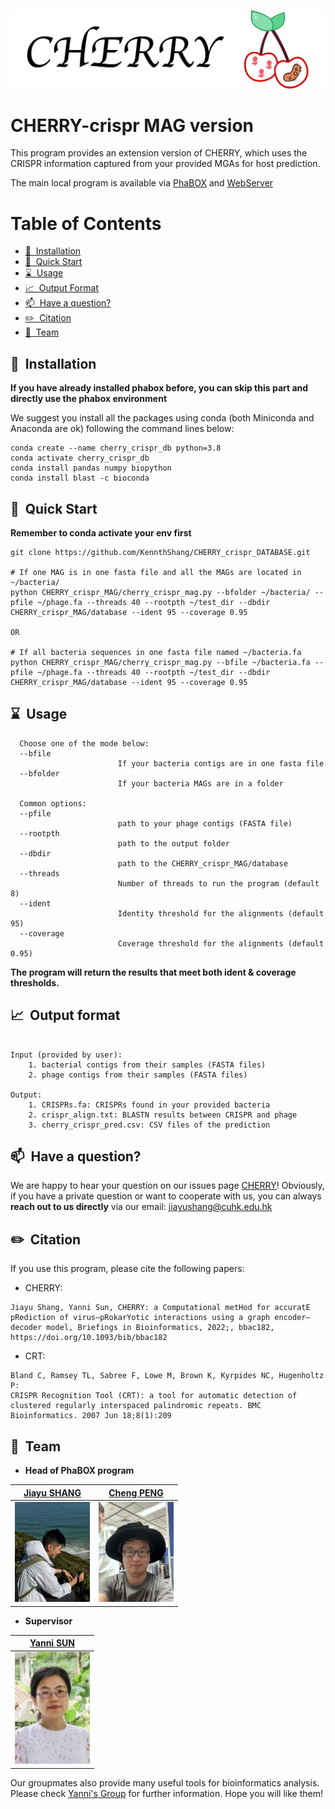 ![CHERRY](imgs/logo.png)

# CHERRY-crispr MAG version

This program provides an extension version of CHERRY, which uses the CRISPR information captured from your provided MGAs for host prediction. 

The main local program is available via [PhaBOX](https://github.com/KennthShang/PhaBOX) and [WebServer](https://phage.ee.cityu.edu.hk/)


Table of Contents
=================
* [ 🚀&nbsp; Installation](#install)
* [ 🚀&nbsp; Quick Start](#quick)
* [ ⌛️&nbsp; Usage](#usage)
* [ 📈&nbsp; Output Format  ](#output)
* [ 📫&nbsp; Have a question? ](#question)
* [ ✏️&nbsp; Citation ](#citation)
* [ 🤵&nbsp; Team ](#team)




<a name="install"></a>
## 🚀&nbsp; Installation

**If you have already installed phabox before, you can skip this part and directly use the phabox environment**


We suggest you install all the packages using conda (both Miniconda and Anaconda are ok) following the command lines below:

```
conda create --name cherry_crispr_db python=3.8
conda activate cherry_crispr_db
conda install pandas numpy biopython
conda install blast -c bioconda
```




<a name="quick"></a>
## 🚀&nbsp; Quick Start

**Remember to conda activate your env first**

```
git clone https://github.com/KennthShang/CHERRY_crispr_DATABASE.git

# If one MAG is in one fasta file and all the MAGs are located in ~/bacteria/
python CHERRY_crispr_MAG/cherry_crispr_mag.py --bfolder ~/bacteria/ --pfile ~/phage.fa --threads 40 --rootpth ~/test_dir --dbdir CHERRY_crispr_MAG/database --ident 95 --coverage 0.95

OR

# If all bacteria sequences in one fasta file named ~/bacteria.fa
python CHERRY_crispr_MAG/cherry_crispr_mag.py --bfile ~/bacteria.fa --pfile ~/phage.fa --threads 40 --rootpth ~/test_dir --dbdir CHERRY_crispr_MAG/database --ident 95 --coverage 0.95
```



<a name="usage"></a>
## ⌛️&nbsp; Usage 

      Choose one of the mode below:
      --bfile 
                            If your bacteria contigs are in one fasta file
      --bfolder
                            If your bacteria MAGs are in a folder

      Common options:
      --pfile
                            path to your phage contigs (FASTA file)
      --rootpth 
                            path to the output folder
      --dbdir 
                            path to the CHERRY_crispr_MAG/database
      --threads 
                            Number of threads to run the program (default 8)
      --ident
                            Identity threshold for the alignments (default 95)
      --coverage
                            Coverage threshold for the alignments (default 0.95)


**The program will return the results that meet both ident & coverage thresholds.**





<a name="output"></a>
## 📈&nbsp; Output format

```

Input (provided by user):
    1. bacterial contigs from their samples (FASTA files)
    2. phage contigs from their samples (FASTA files)

Output:
    1. CRISPRs.fa: CRISPRs found in your provided bacteria
    2. crispr_align.txt: BLASTN results between CRISPR and phage
    3. cherry_crispr_pred.csv: CSV files of the prediction
```



<a name="question"></a>
## 📫&nbsp; Have a question?

We are happy to hear your question on our issues page [CHERRY](https://github.com/KennthShang/CHERRY_crispr_DATABASE/issues)! Obviously, if you have a private question or want to cooperate with us, you can always **reach out to us directly** via our email: jiayushang@cuhk.edu.hk 


<a name="citation"></a>
## ✏️&nbsp; Citation
If you use this program, please cite the following papers:

* CHERRY:
```
Jiayu Shang, Yanni Sun, CHERRY: a Computational metHod for accuratE pRediction of virus–pRokarYotic interactions using a graph encoder–decoder model, Briefings in Bioinformatics, 2022;, bbac182, https://doi.org/10.1093/bib/bbac182
```
* CRT:
```
Bland C, Ramsey TL, Sabree F, Lowe M, Brown K, Kyrpides NC, Hugenholtz P:
CRISPR Recognition Tool (CRT): a tool for automatic detection of clustered regularly interspaced palindromic repeats. BMC Bioinformatics. 2007 Jun 18;8(1):209
```

<a name="team"></a>
## 🤵&nbsp; Team

 * <b>Head of PhaBOX program</b><br/>

 | [Jiayu SHANG](https://kennthshang.github.io/)       | [Cheng PENG](https://github.com/ChengPENG-wolf)       |
|:-------------------------:|:-------------------------:|
| <img width=120/ src="imgs/mine.pic.jpg?raw=true"> | <img width=120/ src="imgs/Wolf.jpg?raw=true"> |


 * <b>Supervisor</b><br/>
 
 | [Yanni SUN](https://yannisun.github.io/)       |
|:-------------------------:|
| <img width=120/ src="imgs/yanni.png?raw=true"> |


Our groupmates also provide many useful tools for bioinformatics analysis. Please check [Yanni's Group](https://yannisun.github.io/tools.html) for further information. Hope you will like them! 


